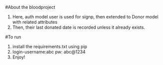 #About the bloodproject

1. Here, auth model user is used for signp, then extended to Donor model with related attributes
2. Then, their last donated date is recorded unless it already exists.

#To run
1. install the requirements.txt using pip
2. login-username:abc
    pw: abc@1234
3. Enjoy! 

